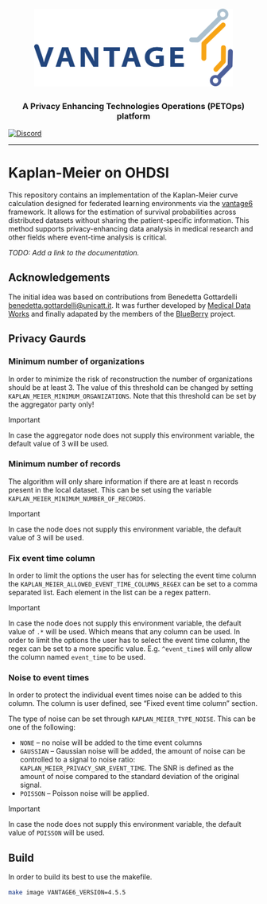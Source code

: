<h1 align="center">
  <br>
  <a href="https://vantage6.ai"><img src="https://github.com/IKNL/guidelines/blob/master/resources/logos/vantage6.png?raw=true" alt="vantage6" width="400"></a>
</h1>

<h3 align=center>
    A Privacy Enhancing Technologies Operations (PETOps) platform
</h3>

[![Discord](https://img.shields.io/discord/643526403207331841)](https://discord.gg/yAyFf6Y)

--------------------
# Kaplan-Meier on OHDSI

This repository contains an implementation of the Kaplan-Meier curve calculation designed for federated learning environments via the [vantage6](https://vantage6.ai) framework. It allows for the estimation of survival probabilities across distributed datasets without sharing the patient-specific information. This method supports privacy-enhancing data analysis in medical research and other fields where event-time analysis is critical.

*TODO: Add a link to the documentation.*

## Acknowledgements
The initial idea was based on contributions from Benedetta Gottardelli [benedetta.gottardelli@unicatt.it](mailto:benedetta.gottardelli@unicatt.it). It was further developed by [Medical Data Works](https://github.com/mdw-nl/v6-km-studyathon) and finally adapated by the members of the [BlueBerry](https://euracan.eu/registries/blueberry/) project.


## Privacy Gaurds

### Minimum number of organizations
In order to minimize the risk of reconstruction the number of organizations should be at least 3. The value of this threshold can be changed by setting `KAPLAN_MEIER_MINIMUM_ORGANIZATIONS`. Note that this threshold can be set by the aggregator party only!

> [!Important]
> In case the aggregator node does not supply this environment variable, the default value of 3 will be used.


### Minimum number of records
The algorithm will only share information if there are at least n records present in the local dataset. This can be set using the variable `KAPLAN_MEIER_MINIMUM_NUMBER_OF_RECORDS`.

> [!Important]
> In case the node does not supply this environment variable, the default value of 3 will be used.

### Fix event time column
In order to limit the options the user has for selecting the event time column the `KAPLAN_MEIER_ALLOWED_EVENT_TIME_COLUMNS_REGEX` can be set to a comma separated list. Each element in the list can be a regex pattern.

> [!Important]
> In case the node does not supply this environment variable, the default value of `.*` will be used. Which means that any column can be used. In order to limit the options the user has to select the event time column, the regex can be set to a more specific value. E.g. `^event_time$` will only allow the column named `event_time` to be used.

### Noise to event times
In order to protect the individual event times noise can be added to this column. The column is user defined, see “Fixed event time column” section.

The type of noise can be set through `KAPLAN_MEIER_TYPE_NOISE`. This can be one of the following:

* `NONE` – no noise will be added to the time event columns
* `GAUSSIAN` – Gaussian noise will be added, the amount of noise can be controlled to a signal to noise ratio: `KAPLAN_MEIER_PRIVACY_SNR_EVENT_TIME`. The SNR is defined as the amount of noise compared to the standard deviation of the original signal.
* `POISSON` – Poisson noise will be applied.

> [!Important]
> In case the node does not supply this environment variable, the default value of `POISSON` will be used.

## Build
In order to build its best to use the makefile.

```bash
make image VANTAGE6_VERSION=4.5.5
```